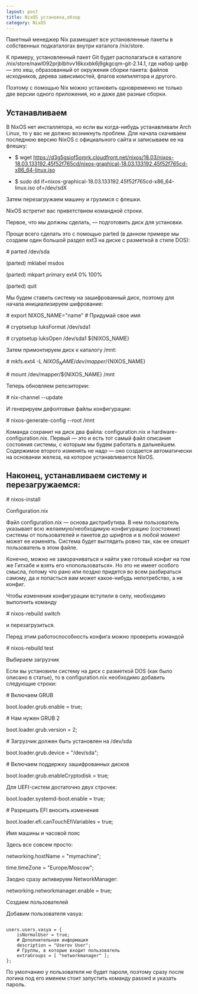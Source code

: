 ```yaml
---
layout: post
title: NixOS установка,обзор
category: NixOS
---
```


Пакетный менеджер Nix размещает все установленные пакеты в собственных подкаталогах внутри каталога /nix/store. 

К примеру, установленный пакет Git будет располагаться в каталоге /nix/store/nawl092prjblbhvv16kxxbk6j9gkgcqm-git-2.14.1, где набор цифр — это хеш, образованный от окружения сборки пакета: файлов исходников, дерева зависимостей, флагов компилятора и другого. 

Поэтому с помощью Nix можно установить одновременно не только две версии одного приложения, но и даже две разные сборки.

## Устанавливаем

В NixOS нет инсталлятора, но если вы когда-нибудь устанавливали Arch Linux, то у вас не должно возникнуть проблем. Для начала скачиваем последнюю версию NixOS с официального сайта и записываем ее на флешку:

- $ wget https://d3g5gsiof5omrk.cloudfront.net/nixos/18.03/nixos-18.03.133192.45f52f765cd/nixos-graphical-18.03.133192.45f52f765cd-x86_64-linux.iso

- $ sudo dd if=nixos-graphical-18.03.133192.45f52f765cd-x86_64-linux.iso of=/dev/sdX

Затем перезагружаем машину и грузимся с флешки. 

NixOS встретит вас приветствием командной строки.

Первое, что мы должны сделать, — подготовить диск для установки. 

Проще всего сделать это с помощью parted (в данном примере мы создаем один большой раздел ext3 на диске с разметкой в стиле DOS):


\# parted /dev/sda

(parted) mklabel msdos


(parted) mkpart primary ext4 0% 100%

(parted) quit

Мы будем ставить систему на зашифрованный диск, поэтому для начала инициализируем шифрование:


\# export NIXOS_NAME="name" # Придумай свое имя

\# cryptsetup luksFormat /dev/sda1

\# cryptsetup luksOpen /dev/sda1  ${NIXOS_NAME}

Затем примонтируем диск к каталогу /mnt:

\# mkfs.ext4 -L ${NIXOS_NAME} /dev/mapper/${NIXOS_NAME}

\# mount /dev/mapper/${NIXOS_NAME} /mnt

Теперь обновляем репозитории:

\# nix-channel --update

И генерируем дефолтовые файлы конфигурации:


\# nixos-generate-config --root /mnt

Команда сохранит на диск два файла: configuration.nix и hardware-configuration.nix. Первый — это и есть тот самый файл описания состояния системы, с которым мы будем работать в дальнейшем. Содержимое второго изменять не надо — оно создается автоматически на основании железа, на которое устанавливается NixOS.

## Наконец, устанавливаем систему и перезагружаемся:

\# nixos-install

Configuration.nix

Файл configuration.nix — основа дистрибутива. В нем пользователь указывает всю желаемую/необходимую конфигурацию (состояние) системы от пользователей и пакетов до шрифтов и в любой момент может ее изменять. Система будет выглядеть ровно так, как ее опишет пользователь в этом файле.

Конечно, можно не заморачиваться и найти уже готовый конфиг на том же Гитхабе и взять его «попользоваться». Но это не имеет особого смысла, потому что рано или поздно придется во всем разбираться самому, да и попасться вам может какое-нибудь непотребство, а не конфиг.

Чтобы изменения конфигурации вступили в силу, необходимо выполнить команду

\# nixos-rebuild switch

и перезагрузиться.

Перед этим работоспособность конфига можно проверить командой

\# nixos-rebuild test

Выбираем загрузчик

Если вы установили систему на диск с разметкой DOS (как было описано в статье), то в configuration.nix необходимо добавить следующие строки:

\# Включаем GRUB

boot.loader.grub.enable = true;

\# Нам нужен GRUB 2

boot.loader.grub.version = 2;

\# Загрузчик должен быть установлен на /dev/sda

boot.loader.grub.device = "/dev/sda";

\# Включаем поддержку зашифрованных дисков

boot.loader.grub.enableCryptodisk = true;

Для UEFI-систем достаточно двух строчек:

boot.loader.systemd-boot.enable = true;

\# Разрешить EFI вносить изменения 

boot.loader.efi.canTouchEfiVariables = true;

Имя машины и часовой пояс

Здесь все совсем просто:

networking.hostName = "mymachine"; 

time.timeZone = "Europe/Moscow";

Заодно сразу активируем NetworkManager:

networking.networkmanager.enable = true;

Создаем пользователей

Добавим пользователя vasya:

```

users.users.vasya = {
    isNormalUser = true;
    # Дополнительная информация
    description = "Userov User"; 
    # Группы, в которые входит пользователь
    extraGroups = [ "networkmanager" ];
};

```

По умолчанию у пользователя не будет пароля, поэтому сразу после логина под его именем стоит запустить команду passwd и указать пароль.